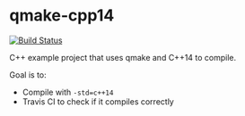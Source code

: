 # qmake-cpp14

[![Build Status](https://travis-ci.org/richelbilderbeek/qmake-cpp14.svg?branch=master)](https://travis-ci.org/richelbilderbeek/qmake-cpp14)

C++ example project that uses qmake and C++14 to compile.

Goal is to:

 * Compile with `-std=c++14`
 * Travis CI to check if it compiles correctly

